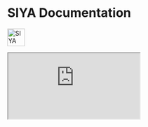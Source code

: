 
# SIYA Documentation



<img src="https://framerusercontent.com/images/LrRLCKdv11JOhOBWDM42mp4F6CQ.png" 
     alt="SIYA" 
     style="width:40px; height:40px;">

<iframe src="https://mcp-testing-airflow.s3.ap-south-1.amazonaws.com/invoice_management.html">



